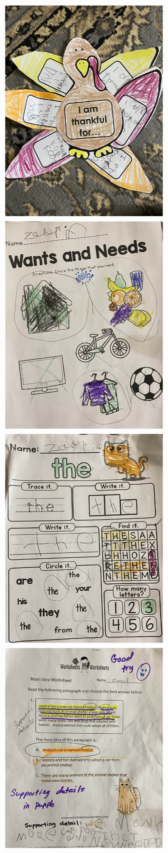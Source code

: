 
![11-20-2023](11-20-2023/IMG_3115.jpeg)

![11-20-2023](11-20-2023/IMG_3116_edited.jpeg)

![11-20-2023](11-20-2023/IMG_3117_edited.jpeg)

![11-20-2023](11-20-2023/IMG_3118_edited.jpeg)
